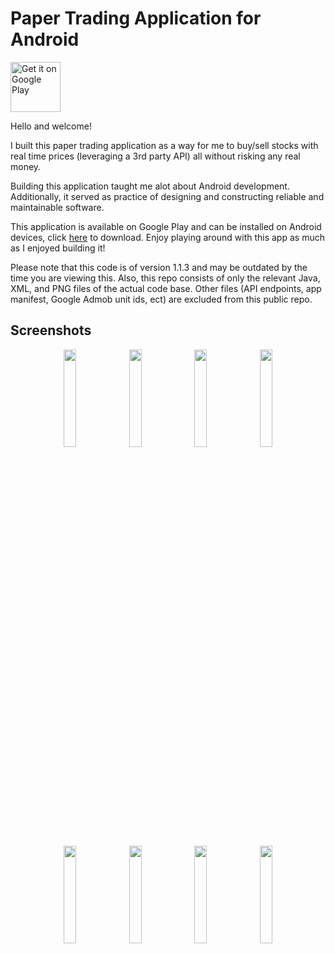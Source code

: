 # Paper Trading Application for Android 

<a href="https://play.google.com/store/apps/details?id=com.pocketprofit&hl=en_US&gl=US">
  <img alt="Get it on Google Play" src='https://play.google.com/intl/en_us/badges/images/generic/en_badge_web_generic.png' height="80px"/>
</a>

Hello and welcome!

I built this paper trading application as a way for me to buy/sell stocks with real time prices (leveraging a 3rd party API) all without risking any real money.

Building this application taught me alot about Android development. Additionally, it served as practice of designing and constructing reliable and maintainable software. 

This application is available on Google Play and can be installed on Android devices, click [here](https://play.google.com/store/apps/details?id=com.pocketprofit) to download. Enjoy playing around with this app as much as I enjoyed building it! 

Please note that this code is of version 1.1.3 and may be outdated by the time you are viewing this. Also, this repo consists of only the relevant Java, XML, and PNG files of the actual code base. Other files (API endpoints, app manifest, Google Admob unit ids, ect) are excluded from this public repo. 

## Screenshots

<p align="center">
  <img src="https://github.com/karamvirr/paper-trading-application/assets/21179214/78754b20-1a03-4e99-96fc-9c6ef1224ab5" style="width: 20%; object-fit: contain;" />
  <img src="https://github.com/karamvirr/paper-trading-application/assets/21179214/9b2dab28-168b-4c09-ab4c-c9d8c30c0fb7" style="width: 20%; object-fit: contain;" />
  <img src="https://github.com/karamvirr/paper-trading-application/assets/21179214/d88861a8-48a4-47d1-b033-2fe21b81bb16" style="width: 20%; object-fit: contain;" />
  <img src="https://github.com/karamvirr/paper-trading-application/assets/21179214/545d3c25-74dc-4fbb-9d20-08fed1bac3b7" style="width: 20%; object-fit: contain;" />
</p>
<p align="center">
  <img src="https://github.com/karamvirr/paper-trading-application/assets/21179214/b4aba021-6eea-4bed-8863-aee01efee957"style="width: 20%; object-fit: contain;" />
  <img src="https://github.com/karamvirr/paper-trading-application/assets/21179214/2b2ea5d4-a932-45f6-b856-2d340ee92ed3"style="width: 20%; object-fit: contain;" />
  <img src="https://github.com/karamvirr/paper-trading-application/assets/21179214/523521aa-27ef-4c8c-aa1b-33c89acb247b"style="width: 20%; object-fit: contain;" />
  <img src="https://github.com/karamvirr/paper-trading-application/assets/21179214/e39b8d55-9400-40fa-92f7-223d6dc499e2"style="width: 20%; object-fit: contain;" />
</p>
